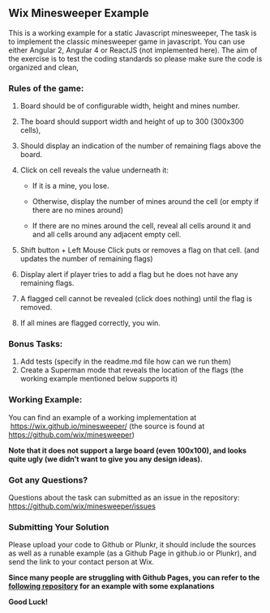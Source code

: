## Wix Minesweeper Example
This is a working example for a static Javascript minesweeper,
The task is to implement the classic minesweeper game in javascript.
You can use either Angular 2, Angular 4 or ReactJS (not implemented here).
The aim of the exercise is to test the coding standards so please make sure the code is organized and clean,

### Rules of the game:
1.	Board should be of configurable width, height and mines number.
2.	The board should support width and height of up to 300 (300x300 cells),
3.	Should display an indication of the number of remaining flags above the board.
4.	Click on cell reveals the value underneath it:

    * If it is a mine, you lose.

    * Otherwise, display the number of mines around the cell (or empty if there are no mines around)

    * If there are no mines around the cell, reveal all cells around it and and all cells around any adjacent empty cell.
5.	Shift button + Left Mouse Click puts or removes a flag on that cell. (and updates the number of remaining flags)
6.	Display alert if player tries to add a flag but he does not have any remaining flags.
7.	A flagged cell cannot be revealed (click does nothing) until the flag is removed.
8.	If all mines are flagged correctly, you win.

### Bonus Tasks: 
1.	Add tests (specify in the readme.md file how can we run them)
2.	Create a Superman mode that reveals the location of the flags (the working example mentioned below supports it)

### Working Example:
You can find an example of a working implementation at  https://wix.github.io/minesweeper/ (the source is found at https://github.com/wix/minesweeper)

**Note that it does not support a large board (even 100x100), and looks quite ugly (we didn’t want to give you any design ideas).**

### Got any Questions?
Questions about the task can submitted as an issue in the repository: https://github.com/wix/minesweeper/issues 

### Submitting Your Solution
Please upload your code to Github or Plunkr, it should include the sources as well as a runable example (as a Github Page in github.io or Plunkr), and send the link to your contact person at Wix.

**Since many people are struggling with Github Pages, you can refer to the [following repository](https://github.com/carmelc/angular-cli-example) for an example with some explanations**

**Good Luck!**

